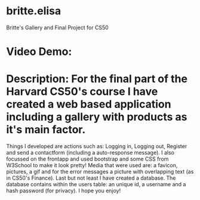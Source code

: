 # britte.elisa
Britte's Gallery and Final Project for CS50
# Video Demo:  <URL HERE>
# Description: For the final part of the Harvard CS50's course I have created a web based application including a gallery with products as it's main factor.
Things I developed are actions such as: Logging in, Logging out, Register and send a contactform (including a auto-response message).
I also focussed on the frontapp and used bootstrap and some CSS from W3School to make it look pretty! Media that were used are:
a favicon, pictures, a gif and for the error messages a picture with overlapping text (as in CS50's Finance). Last but not least I have created a database.
The database contains within the users table: an unique id, a username and a hash password (for privacy). I hope you enjoy!
